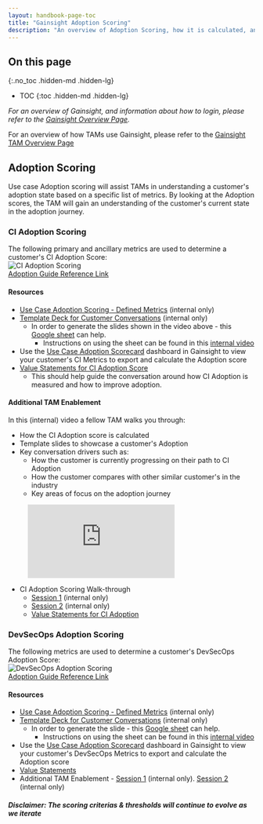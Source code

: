 ```yaml
---
layout: handbook-page-toc
title: "Gainsight Adoption Scoring"
description: "An overview of Adoption Scoring, how it is calculated, and how TAMs can use the information with customers in their conversations."
---
```


## On this page
{:.no_toc .hidden-md .hidden-lg}

- TOC
{:toc .hidden-md .hidden-lg}

*For an overview of Gainsight, and information about how to login, please refer to the [Gainsight Overview Page](/handbook/sales/gainsight/).*

For an overview of how TAMs use Gainsight, please refer to the [Gainsight TAM Overview Page](/handbook/customer-success/tam/gainsight)

## Adoption Scoring

Use case Adoption scoring will assist TAMs in understanding a customer's adoption state based on a specific list of metrics. 
By looking at the Adoption scores, the TAM will gain an understanding of the customer's current state in the adoption journey.


### CI Adoption Scoring

The following primary and ancillary metrics are used to determine a customer's CI Adoption Score: 
<br>
![CI Adoption Scoring](https://lucid.app/publicSegments/view/14463ed0-bdf2-47a1-998b-40a6bdba9986/image.png)
<br>
[Adoption Guide Reference Link](/handbook/marketing/strategic-marketing/usecase-gtm/ci/#adoption-guide)

#### Resources

- [Use Case Adoption Scoring - Defined Metrics](https://docs.google.com/spreadsheets/d/1dJLQIwoQxSK6pJL-ZmbMK_VUBmY0INZPgVsWqsypHzI/edit?usp=sharing) (internal only)
- [Template Deck for Customer Conversations](https://docs.google.com/presentation/d/1Zn5gyUrBRgA1fyprVuoA24FKiH_3fpT5KuL5vK6GcuE/edit#slide=id.g110af81e0a3_0_215) (internal only)
    - In order to generate the slides shown in the video above - this [Google sheet](https://docs.google.com/spreadsheets/d/1wPrQRS9XGJek4oWcZPe9QeaFne9scbJVZYuvEioE2GI/edit#gid=1737266116) can help. 
        - Instructions on using the sheet can be found in this [internal video](https://youtu.be/oWuX_jtLnLI)
- Use the [Use Case Adoption Scorecard](https://gitlab.gainsightcloud.com/v1/ui/dashboard#/f18df482-a70f-4a8b-8c82-1f99538d777e) dashboard in Gainsight to view your customer's CI Metrics to export and calculate the Adoption score
- [Value Statements for CI Adoption Score](https://about.gitlab.com/handbook/marketing/strategic-marketing/usecase-gtm/delivery-automation/#customer-adoption-and-value)
    - This should help guide the conversation around how CI Adoption is measured and how to improve adoption.

#### Additional TAM Enablement 
In this (internal) video a fellow TAM walks you through:
- How the CI Adoption score is calculated 
- Template slides to showcase a customer's Adoption
- Key conversation drivers such as:
  - How the customer is currently progressing on their path to CI Adoption
  - How the customer compares with other similar customer's in the industry 
  - Key areas of focus on the adoption journey

<!-- blank line -->
<figure class="video_container">
  <iframe src="https://www.youtube.com/embed/zurUFQDSWt8" frameborder="0" allowfullscreen="true"> </iframe>
</figure>  
<!-- blank line -->

- CI Adoption Scoring Walk-through 
    - [Session 1](https://youtu.be/E4IMgFWGkNM) (internal only)
    - [Session 2](https://chorus.ai/meeting/E4F00AFC0C4A4036A7AC370653A50112?) (internal only)
    - [Value Statements for CI Adoption](https://about.gitlab.com/handbook/marketing/strategic-marketing/usecase-gtm/delivery-automation/#customer-adoption-and-value)


### DevSecOps Adoption Scoring
The following metrics are used to determine a customer's DevSecOps Adoption Score:
<br>
![DevSecOps Adoption Scoring](https://lucid.app/publicSegments/view/ab7a9ef5-d69c-47ff-9dc0-defe3e8f8610/image.png)
<br>
[Adoption Guide Reference Link](/marketing/strategic-marketing/usecase-gtm/devsecops/#adoption-guide)
<br>

#### Resources

- [Use Case Adoption Scoring - Defined Metrics](https://docs.google.com/spreadsheets/d/1dJLQIwoQxSK6pJL-ZmbMK_VUBmY0INZPgVsWqsypHzI/edit?usp=sharing) (internal only)
- [Template Deck for Customer Conversations](https://docs.google.com/presentation/d/1JdRlS5G9iB0XMMWktYxYBDCnhVs2Ti-I6jBW0q61YZk/edit?usp=sharing) (internal only)
   - In order to generate the slide - this [Google sheet](https://docs.google.com/spreadsheets/d/1wPrQRS9XGJek4oWcZPe9QeaFne9scbJVZYuvEioE2GI/edit#gid=1737266116) can help. 
        - Instructions on using the sheet can be found in this [internal video](https://youtu.be/pLp2Y0oZuc0)
- Use the [Use Case Adoption Scorecard](https://gitlab.gainsightcloud.com/v1/ui/dashboard#/f18df482-a70f-4a8b-8c82-1f99538d777e) dashboard in Gainsight to view your customer's DevSecOps Metrics to export and calculate the Adoption score
- [Value Statements](https://about.gitlab.com/handbook/marketing/strategic-marketing/usecase-gtm/devsecops/#the-gitlab-solution)
- Additional TAM Enablement - [Session 1](https://youtu.be/VXtiPVrOzS4) (internal only).  [Session 2](https://youtu.be/xwj-vHMYcUE) (internal only)

##### **Disclaimer:**  The scoring criterias & thresholds will continue to evolve as we iterate
